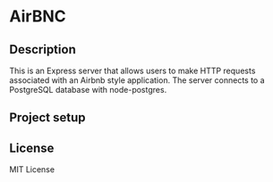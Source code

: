 # AirBNC

## Description 
This is an Express server that allows users to make HTTP requests associated with an Airbnb style application. The server connects to a PostgreSQL database with node-postgres.

## Project setup

## License 
MIT License
